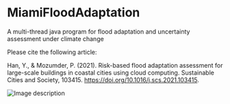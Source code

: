 # MiamiFloodAdaptation
A multi-thread java program for flood adaptation and uncertainty assessment under climate change

Please cite the following article:

Han, Y., & Mozumder, P. (2021). Risk-based flood adaptation assessment for large-scale buildings in coastal cities using cloud computing. Sustainable Cities and Society, 103415. https://doi.org/10.1016/j.scs.2021.103415.

![Image description](yuh2017/MiamiFloodAdaptation/Updated_Results/Framework.jpg)


